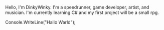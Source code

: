 Hello, I'm DinkyWinky.
I'm a speedrunner, game developer, artist, and musician.
I'm currently learning C# and my first project will be a small rpg.

Console.WriteLine("Hallo Warld");
